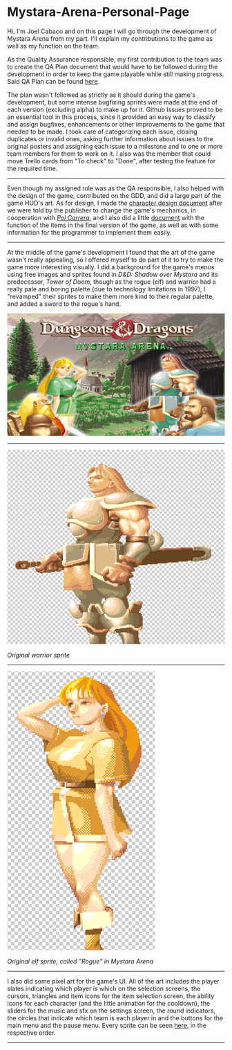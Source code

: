 # Mystara-Arena-Personal-Page

Hi, I'm Joel Cabaco and on this page I will go through the development of Mystara Arena from my part. I'll explain my contributions to the game as well as my function on the team.

As the Quality Assurance responsible, my first contribution to the team was to create the QA Plan document that would have to be followed during the development in order to keep the game playable while still making progress. Said QA Plan can be found [here](https://github.com/NOREADMEStudios/ProjectII/wiki/7.-QA-Plan).

The plan wasn't followed as strictly as it should during the game's development, but some intense bugfixing sprints were made at the end of each version (excluding alpha) to make up for it. Github Issues proved to be an essential tool in this process, since it provided an easy way to classify and assign bugfixes, enhancements or other improvements to the game that needed to be made. I took care of categorizing each issue, closing duplicates or invalid ones, asking further information about issues to the original posters and assigning each issue to a milestone and to one or more team members for them to work on it. I also was the member that could move Trello cards from "To check" to "Done", after testing the feature for the required time. 

---

Even though my assigned role was as the QA responsible, I also helped with the design of the game, contributed on the GDD, and did a large part of the game HUD's art. As for design, I made the [character design document](https://docs.google.com/document/d/161GctLFCBrmuUe6hATSU3c1YE4NHPJU_2VzHuSmFAC8/edit?usp=sharing) after we were told by the publisher to change the game's mechanics, in cooperation with [_Pol Carrera_](https://github.com/PolCarCat), and I also did a little [document](https://docs.google.com/document/d/1G8DMtu8iAIJ1iuQ1AI80mhGkVVN1J4CwUCQvT_OM29k/edit?usp=sharing) with the function of the items in the final version of the game, as well as with some information for the programmer to implement them easily.

---

At the middle of the game's development I found that the art of the game wasn't really appealing, so I offered myself to do part of it to try to make the game more interesting visually. I did a background for the game's menus using free images and sprites found in _D&D: Shadow over Mystara_ and its predecessor, _Tower of Doom_, though as the rogue (elf) and warrior had a really pale and boring palette (due to technology limitations in 1997), I "revamped" their sprites to make them more kind to their regular palette, and added a sword to the rogue's hand.

![](bg.png)

---

![Original warrior sprite](warrior_original.png)

_Original warrior sprite_

---

![Original elf sprite](elf_original.png)

_Original elf sprite, called "Rogue" in Mystara Arena_

---

I also did some pixel art for the game's UI. All of the art includes the player slates indicating which player is which on the selection screens, the cursors, triangles and item icons for the item selection screen, the ability icons for each character (and the little animation for the cooldown), the sliders for the music and sfx on the settings screen, the round indicators, the circles that indicate which team is each player in and the buttons for the main menu and the pause menu. Every sprite can be seen [here](https://imgur.com/a/iJ2KZQn), in the respective order.

---

